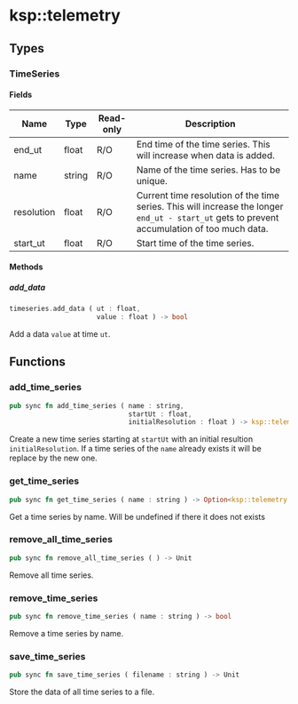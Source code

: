 # ksp::telemetry



## Types


### TimeSeries



#### Fields

Name | Type | Read-only | Description
--- | --- | --- | ---
end_ut | float | R/O | End time of the time series. This will increase when data is added. 
name | string | R/O | Name of the time series. Has to be unique. 
resolution | float | R/O |  Current time resolution of the time series. This will increase the longer `end_ut - start_ut` gets to prevent accumulation of too much data.  
start_ut | float | R/O | Start time of the time series. 

#### Methods

##### add_data

```rust
timeseries.add_data ( ut : float,
                      value : float ) -> bool
```

Add a data `value` at time `ut`.


## Functions


### add_time_series

```rust
pub sync fn add_time_series ( name : string,
                              startUt : float,
                              initialResolution : float ) -> ksp::telemetry::TimeSeries
```


Create a new time series starting at `startUt` with an initial resultion `initialResolution`.
If a time series of the `name` already exists it will be replace by the new one.



### get_time_series

```rust
pub sync fn get_time_series ( name : string ) -> Option<ksp::telemetry::TimeSeries>
```

Get a time series by name. Will be undefined if there it does not exists


### remove_all_time_series

```rust
pub sync fn remove_all_time_series ( ) -> Unit
```

Remove all time series.


### remove_time_series

```rust
pub sync fn remove_time_series ( name : string ) -> bool
```

Remove a time series by name.


### save_time_series

```rust
pub sync fn save_time_series ( filename : string ) -> Unit
```

Store the data of all time series to a file.

